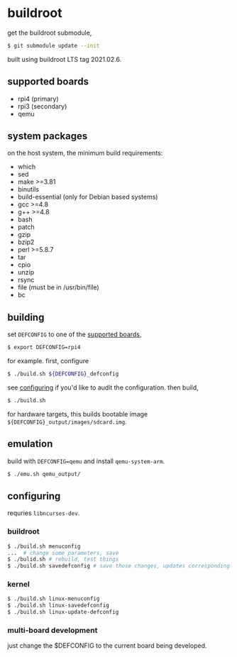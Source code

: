 # buildroot

get the buildroot submodule,

```sh
$ git submodule update --init
```

built using buildroot LTS tag 2021.02.6.

## supported boards

- rpi4 (primary)
- rpi3 (secondary)
- qemu

## system packages
on the host system, the minimum build requirements:

- which
- sed
- make >=3.81
- binutils
- build-essential (only for Debian based systems)
- gcc >=4.8
- g++ >=4.8
- bash
- patch
- gzip
- bzip2
- perl >=5.8.7
- tar
- cpio
- unzip
- rsync
- file (must be in /usr/bin/file)
- bc

## building
set `DEFCONFIG` to one of the [supported boards](#supported-boards),

```sh
$ export DEFCONFIG=rpi4
```

for example.  first, configure

```sh
$ ./build.sh ${DEFCONFIG}_defconfig
```

see [configuring](#configuring) if you'd like to audit the configuration.
then build,

```sh
$ ./build.sh
```

for hardware targets, this builds bootable image `${DEFCONFIG}_output/images/sdcard.img`.

## emulation
build with `DEFCONFIG=qemu` and install `qemu-system-arm`.

```sh
$ ./emu.sh qemu_output/
```

## configuring
requries `libncurses-dev`.

### buildroot
```sh
$ ./build.sh menuconfig
...  # change some parameters, save
$ ./bulid.sh # rebuild, test things
$ ./build.sh savedefconfig # save those changes, updates corresponding configs `accessilbility-oscilloscope/config/`.
```

### kernel
```sh
$ ./build.sh linux-menuconfig
$ ./build.sh linux-savedefconfig
$ ./build.sh linux-update-defconfig
```

### multi-board development
just change the $DEFCONFIG to the current board being developed.
